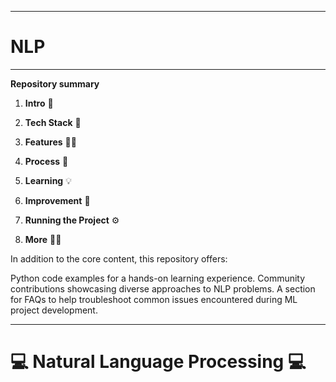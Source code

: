 ---------------------------------------------

# NLP

---------------------------------------------
**Repository summary**

1.  **Intro** 🧳

2.  **Tech Stack** 🤖

3.  **Features** 🤳🏽

4.  **Process** 👣


5.  **Learning** 💡

6.  **Improvement** 🔩

7.  **Running the Project** ⚙️

8.  **More** 🙌🏽

In addition to the core content, this repository offers:

Python code examples for a hands-on learning experience.
Community contributions showcasing diverse approaches to NLP problems.
A section for FAQs to help troubleshoot common issues encountered during ML project development.

---------------------------------------------

# :computer: Natural Language Processing :computer:
 


